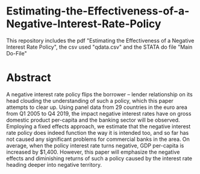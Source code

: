 # Estimating-the-Effectiveness-of-a-Negative-Interest-Rate-Policy
This repository includes the pdf "Estimating the Effectiveness of a Negative Interest Rate Policy", the csv used "qdata.csv" and the STATA do file "Main Do-File"

# Abstract

A negative interest rate policy flips the borrower – lender relationship on its head clouding the understanding of such a policy, which this paper attempts to clear up. Using panel data from 29 countries in the euro area from Q1 2005 to Q4 2019, the impact negative interest rates have on gross domestic product per-capita and the banking sector will be observed. Employing a fixed effects approach, we estimate that the negative interest rate policy does indeed function the way it is intended too, and so far has not caused any significant problems for commercial banks in the area. On average, when the policy interest rate turns negative, GDP per-capita is increased by $1,400. However, this paper will emphasize the negative effects and diminishing returns of such a policy caused by the interest rate heading deeper into negative territory.

